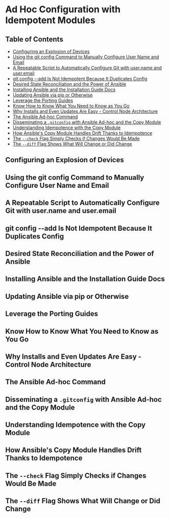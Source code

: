 # Ad Hoc Configuration with Idempotent Modules

## Table of Contents

<!-- START doctoc generated TOC please keep comment here to allow auto update -->
<!-- DON'T EDIT THIS SECTION, INSTEAD RE-RUN doctoc TO UPDATE -->

- [Configuring an Explosion of Devices](#configuring-an-explosion-of-devices)
- [Using the git config Command to Manually Configure User Name and Email](#using-the-git-config-command-to-manually-configure-user-name-and-email)
- [A Repeatable Script to Automatically Configure Git with user.name and user.email](#a-repeatable-script-to-automatically-configure-git-with-username-and-useremail)
- [git config --add Is Not Idempotent Because It Duplicates Config](#git-config---add-is-not-idempotent-because-it-duplicates-config)
- [Desired State Reconciliation and the Power of Ansible](#desired-state-reconciliation-and-the-power-of-ansible)
- [Installing Ansible and the Installation Guide Docs](#installing-ansible-and-the-installation-guide-docs)
- [Updating Ansible via pip or Otherwise](#updating-ansible-via-pip-or-otherwise)
- [Leverage the Porting Guides](#leverage-the-porting-guides)
- [Know How to Know What You Need to Know as You Go](#know-how-to-know-what-you-need-to-know-as-you-go)
- [Why Installs and Even Updates Are Easy - Control Node Architecture](#why-installs-and-even-updates-are-easy---control-node-architecture)
- [The Ansible Ad-hoc Command](#the-ansible-ad-hoc-command)
- [Disseminating a `.gitconfig` with Ansible Ad-hoc and the Copy Module](#disseminating-a-gitconfig-with-ansible-ad-hoc-and-the-copy-module)
- [Understanding Idempotence with the Copy Module](#understanding-idempotence-with-the-copy-module)
- [How Ansible's Copy Module Handles Drift Thanks to Idempotence](#how-ansibles-copy-module-handles-drift-thanks-to-idempotence)
- [The `--check` Flag Simply Checks if Changes Would Be Made](#the---check-flag-simply-checks-if-changes-would-be-made)
- [The `--diff` Flag Shows What Will Change or Did Change](#the---diff-flag-shows-what-will-change-or-did-change)

<!-- END doctoc generated TOC please keep comment here to allow auto update -->

## Configuring an Explosion of Devices

## Using the git config Command to Manually Configure User Name and Email

## A Repeatable Script to Automatically Configure Git with user.name and user.email

## git config --add Is Not Idempotent Because It Duplicates Config

## Desired State Reconciliation and the Power of Ansible

## Installing Ansible and the Installation Guide Docs

## Updating Ansible via pip or Otherwise

## Leverage the Porting Guides

## Know How to Know What You Need to Know as You Go

## Why Installs and Even Updates Are Easy - Control Node Architecture

## The Ansible Ad-hoc Command

## Disseminating a `.gitconfig` with Ansible Ad-hoc and the Copy Module

## Understanding Idempotence with the Copy Module

## How Ansible's Copy Module Handles Drift Thanks to Idempotence

## The `--check` Flag Simply Checks if Changes Would Be Made

## The `--diff` Flag Shows What Will Change or Did Change
